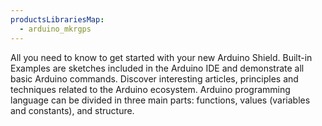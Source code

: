 ```yaml
---
productsLibrariesMap:
  - arduino_mkrgps
---
```


<EssentialsColumn title="First Steps">
  <EssentialElement title="Quickstart Guide" type="getting-started" link="/tutorials/mkr-gps-shield/mkr-gps-basic">
    All you need to know to get started with your new Arduino Shield.
  </EssentialElement>

</EssentialsColumn>

<EssentialsColumn title="Arduino Basics">
  <EssentialElement title="Built-in Examples" type="tutorial" link="/built-in-examples/">
    Built-in Examples are sketches included in the Arduino IDE and demonstrate all basic Arduino commands.
  </EssentialElement>
  <EssentialElement title="Learn" type="resource" link="/learn/">
    Discover interesting articles, principles and techniques related to the Arduino ecosystem.
  </EssentialElement>
  <EssentialElement title="Language References" type="resource" link="https://www.arduino.cc/reference/en/">
  Arduino programming language can be divided in three main parts: functions, values (variables and constants), and structure.
  </EssentialElement>
</EssentialsColumn>